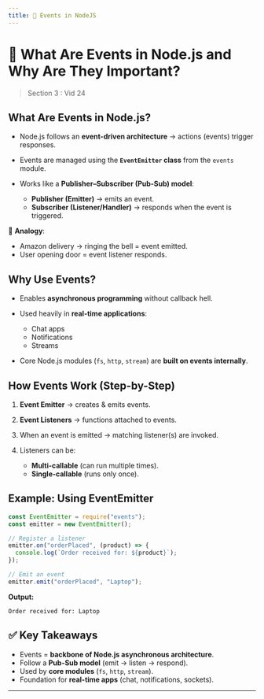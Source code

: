 ```yaml
---
title: 📘 Events in NodeJS
---
```


# 📘 What Are Events in Node.js and Why Are They Important?

> Section 3 : Vid 24

## What Are Events in Node.js?

- Node.js follows an **event-driven architecture** → actions (events) trigger responses.
- Events are managed using the **`EventEmitter` class** from the `events` module.
- Works like a **Publisher–Subscriber (Pub-Sub) model**:

  - **Publisher (Emitter)** → emits an event.
  - **Subscriber (Listener/Handler)** → responds when the event is triggered.

📍 **Analogy**:

- Amazon delivery → ringing the bell = event emitted.
- User opening door = event listener responds.

## Why Use Events?

- Enables **asynchronous programming** without callback hell.
- Used heavily in **real-time applications**:

  - Chat apps
  - Notifications
  - Streams

- Core Node.js modules (`fs`, `http`, `stream`) are **built on events internally**.

## How Events Work (Step-by-Step)

1. **Event Emitter** → creates & emits events.
2. **Event Listeners** → functions attached to events.
3. When an event is emitted → matching listener(s) are invoked.
4. Listeners can be:

   - **Multi-callable** (can run multiple times).
   - **Single-callable** (runs only once).

## Example: Using EventEmitter

```js
const EventEmitter = require("events");
const emitter = new EventEmitter();

// Register a listener
emitter.on("orderPlaced", (product) => {
  console.log(`Order received for: ${product}`);
});

// Emit an event
emitter.emit("orderPlaced", "Laptop");
```

**Output:**

```
Order received for: Laptop
```

## ✅ Key Takeaways

- Events = **backbone of Node.js asynchronous architecture**.
- Follow a **Pub-Sub model** (emit → listen → respond).
- Used by **core modules** (`fs`, `http`, `stream`).
- Foundation for **real-time apps** (chat, notifications, sockets).

---
